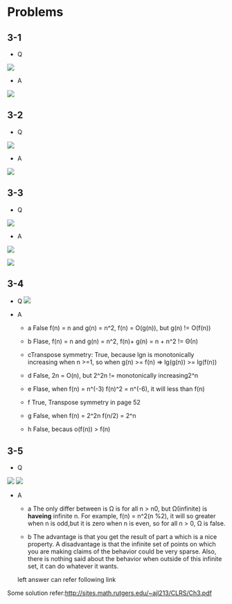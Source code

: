 # Problems

## 3-1

*  Q

![](https://github.com/KnewHow/FPAlgorithms/blob/master/problem-solution/chapter03-growthOfFunction/img/p-3-1-q.png?raw=true)

*  A

![](https://github.com/KnewHow/FPAlgorithms/blob/master/problem-solution/chapter03-growthOfFunction/img/p-3-1-a.gif?raw=true)

## 3-2

*  Q

![](https://github.com/KnewHow/FPAlgorithms/blob/master/problem-solution/chapter03-growthOfFunction/img/p-3-2-q.png?raw=true)

*  A

![](https://github.com/KnewHow/FPAlgorithms/blob/master/problem-solution/chapter03-growthOfFunction/img/p-3-2-a.png?raw=true)

## 3-3

*  Q

![](https://github.com/KnewHow/FPAlgorithms/blob/master/problem-solution/chapter03-growthOfFunction/img/p-3-3-q.png?raw=true)

*  A

![](https://github.com/KnewHow/FPAlgorithms/blob/master/problem-solution/chapter03-growthOfFunction/img/p-3-3-a-1.png?raw=true)

![](https://github.com/KnewHow/FPAlgorithms/blob/master/problem-solution/chapter03-growthOfFunction/img/p-3-3-a-2.png?raw=true)

## 3-4
*  Q
![](https://github.com/KnewHow/FPAlgorithms/blob/master/problem-solution/chapter03-growthOfFunction/img/p-3-4-q.png?raw=true)

*  A

    * a
      False f(n) = n and g(n) = n^2, f(n) = O(g(n)), but g(n) != O(f(n))

    * b
      Flase, f(n) = n and g(n) = n^2, f(n)+ g(n) = n + n^2 != Θ(n)

    * cTranspose symmetry:
      True, because lgn is monotonically increasing when n >=1, so when g(n) >= f(n) => lg(g(n)) >= lg(f(n))

    * d
      False, 2n = O(n), but 2^2n != monotonically increasing2^n

    * e
      Flase, when f(n) = n^(-3) f(n)^2 = n^(-6), it will less than f(n)

    * f
      True, Transpose symmetry in page 52

    * g
      False, when f(n) = 2^2n f(n/2) = 2^n

    * h
      False, becaus o(f(n)) > f(n)

## 3-5

*  Q

![](https://github.com/KnewHow/FPAlgorithms/blob/master/problem-solution/chapter03-growthOfFunction/img/p-3-5-q-1.png?raw=true)
![](https://github.com/KnewHow/FPAlgorithms/blob/master/problem-solution/chapter03-growthOfFunction/img/p-3-5-q-2.png?raw=true)

*  A
    * a
      The only differ between is Ω is for all n > n0, but Ω(infinite) is **haveing** infinite n. For example, f(n) = n^2(n %2), it will so greater when n is odd,but it is zero when n is even, so for all n > 0, Ω is false.

    * b
        The advantage is that you get the result of part a which is a nice property. A
    disadvantage is that the infinite set of points on which you are making claims
    of the behavior could be very sparse. Also, there is nothing said about the
    behavior when outside of this infinite set, it can do whatever it wants.

    left answer can refer following link

Some solution refer:http://sites.math.rutgers.edu/~ajl213/CLRS/Ch3.pdf
